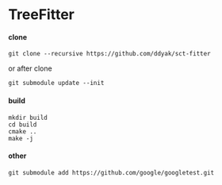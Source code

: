 # TreeFitter

#### clone 
```
git clone --recursive https://github.com/ddyak/sct-fitter
```

or after clone

```
git submodule update --init
```

#### build

```
mkdir build
cd build
cmake ..
make -j
```


#### other

```
git submodule add https://github.com/google/googletest.git
```